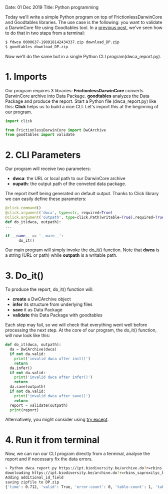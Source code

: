 Date: 01 Dec 2019
Title: Python programming

Today we'll write a simple Python program on top of FrictionlessDarwinCore and Goodtables libraries.
The use case is the following: you want to validate a DarwinCore file using Goodtables tool.
In a [previous post](00004.md), we've seen how to do that in two steps from a terminal:
```sh
$ fdwca 0000637-190918142434337.zip download_DP.zip
$ goodtables download_DP.zip
```
Now we'll do the same but in a single Python CLI program(dwca_report.py).

# 1. Imports
Our program requires 3 libraries:
**FrictionlessDarwinCore** converts DarwinCore archive into Data Package.
**goodtables** analyzes the Data Package and produce the report.
Start a Python file (dwca_report.py) like this:
**Click** helps us to build a nice CLI.
Let's import this at the beginning of our program.
```python
import click

from FrictionlessDarwinCore import DwCArchive
from goodtables import validate
```

# 2. CLI Parameters
Our program will receive two parameters:
* **dwca**: the URL or local path to our DarwinCore archive
* **oupath**: the output path of the conveted data package.

The report itself being generated on default output.
Thanks to Click library we can easily define these parameters:
```python
@click.command()
@click.argument('dwca', type=str, required=True)
@click.argument('outpath', type=click.Path(writable=True),required=True)
def do_it(dwca, outpath):
...

if __name__ == '__main__':
      do_it()
```
Our main program will simply invoke the do_it() function.
Note that **dwca** is a string (URL or path) while **outpath** is a writable path.

# 3. Do_it()
To produce the report, do_it() function will:
* **create** a DwCArchive object
* **infer** its structure from underlying files
* **save** it as Data Package
* **validate** this Data Package with goodtables

Each step may fail, so we will check that everything went well before processing the next step. At the core of our program, the do_it() function, will now look like this:
```python
def do_it(dwca, outpath):
  da = DwCArchive(dwca)
  if not da.valid:
    print('invalid dwca after init()')
    return
  da.infer()
  if not da.valid:
    print('invalid dwca after infer()')
    return
  da.save(outpath)
  if not da.valid:
    print('invalid dwca after save()')
    return
  report = validate(outpath)
  print(report)
```
Alternatively, you might consider using [try except](https://www.w3schools.com/python/python_try_except.asp).

# 4. Run it from terminal
Now, we can run our CLI program directly from a terminal, analyse the report and if necessary fix the data  errors.
```sh
> Python dwca_report.py https://ipt.biodiversity.be/archive.do?r=rbins_saproxilyc_beetles DP1.zip
downloading https://ipt.biodiversity.be/archive.do?r=rbins_saproxilyc_beetles as /var/folders/19/mrkkz1tx34l98n1rs3qr3xr00000gn/T/tmpfao8xjbj
Adding additional_id_field
saving zipfile to DP.zip
{'time': 0.712, 'valid': True, 'error-count': 0, 'table-count': 1, 'tables': [{'datapackage': 'DP.zip', 'time': 0.536, 'valid': True, 'error-count': 0, ...}
```
